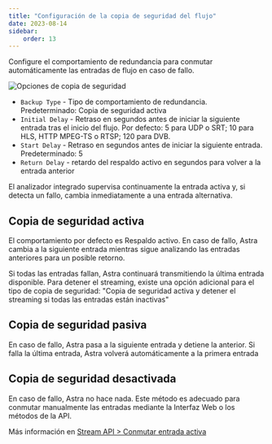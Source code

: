 ```yaml
---
title: "Configuración de la copia de seguridad del flujo"
date: 2023-08-14
sidebar:
    order: 13
---
```


Configure el comportamiento de redundancia para conmutar automáticamente las entradas de flujo en caso de fallo.

![Opciones de copia de seguridad](https://cdn.cesbo.com/help/astra/admin-guide/stream/backup.png)

- `Backup Type` - Tipo de comportamiento de redundancia. Predeterminado: Copia de seguridad activa
- `Initial Delay` - Retraso en segundos antes de iniciar la siguiente entrada tras el inicio del flujo. Por defecto: 5 para UDP o SRT; 10 para HLS, HTTP MPEG-TS o RTSP; 120 para DVB.
- `Start Delay` - Retraso en segundos antes de iniciar la siguiente entrada. Predeterminado: 5
- `Return Delay` - retardo del respaldo activo en segundos para volver a la entrada anterior

El analizador integrado supervisa continuamente la entrada activa y, si detecta un fallo, cambia inmediatamente a una entrada alternativa.

## Copia de seguridad activa[](https://help.cesbo.com/astra/admin-guide/stream/backup#active-backup)

El comportamiento por defecto es Respaldo activo. En caso de fallo, Astra cambia a la siguiente entrada mientras sigue analizando las entradas anteriores para un posible retorno.

Si todas las entradas fallan, Astra continuará transmitiendo la última entrada disponible. Para detener el streaming, existe una opción adicional para el tipo de copia de seguridad: "Copia de seguridad activa y detener el streaming si todas las entradas están inactivas"

## Copia de seguridad pasiva[](https://help.cesbo.com/astra/admin-guide/stream/backup#passive-backup)

En caso de fallo, Astra pasa a la siguiente entrada y detiene la anterior. Si falla la última entrada, Astra volverá automáticamente a la primera entrada

## Copia de seguridad desactivada[](https://help.cesbo.com/astra/admin-guide/stream/backup#disabled-backup)

En caso de fallo, Astra no hace nada. Este método es adecuado para conmutar manualmente las entradas mediante la Interfaz Web o los métodos de la API.

Más información en [Stream API > Conmutar entrada activa](https://help.cesbo.com/astra/admin-guide/api/stream#switch-active-input)
